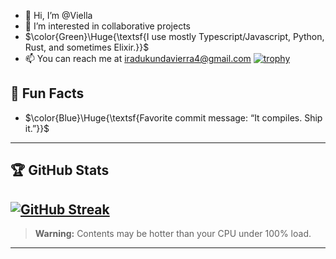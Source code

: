 - 👋 Hi, I’m @Viella
- 👀 I’m interested in collaborative projects
- $\color{Green}\Huge{\textsf{I use mostly Typescript/Javascript, Python, Rust, and sometimes Elixir.}}$ 
- 📫 You can reach me at iradukundavierra4@gmail.com
[![trophy](https://github-profile-trophy.vercel.app/?username=unmatched78&theme=radical&title=Stars,Commits,Repositories,Followers,Contributions,Languages)](https://github.com/ryo-ma/github-profile-trophy)
## 🤔 Fun Facts
- $\color{Blue}\Huge{\textsf{Favorite commit message: “It compiles. Ship it.”}}$ 

---

## 🏆 GitHub Stats


[![GitHub Streak](https://streak-stats.demolab.com/?user=unmatched78&theme=radical)](https://git.io/streak-stats)
---

> **Warning:** Contents may be hotter than your CPU under 100% load.

---
